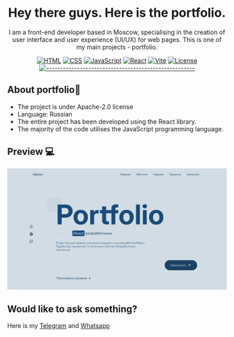 <h1 align="center">Hey there guys. Here is the portfolio.</h1> 

<p align="center">I am a front-end developer based in Moscow, specialising in the creation of user interface and user experience (UI/UX) for web pages. This is one of my main projects - portfolio.</p>

<span align="center">
  
  [![HTML](https://img.shields.io/badge/HTML-5-orange)](https://www.w3.org/html/)
  [![CSS](https://img.shields.io/badge/CSS-3-blue)](https://www.w3.org/Style/CSS/)
  [![JavaScript](https://img.shields.io/badge/JavaScript-yellow)](https://www.javascript.com/)
  [![React](https://img.shields.io/badge/React-17.0.2-blue)](https://reactjs.org/)
  [![Vite](https://img.shields.io/badge/Vite-3.0.0-green)](https://vitejs.dev/)
  [![License](https://img.shields.io/badge/License-Apache_2.0-blue.svg)](https://opensource.org/licenses/Apache-2.0)
  [![-----------------------------------------------------](https://raw.githubusercontent.com/andreasbm/readme/master/assets/lines/colored.png)](#table-of-contents)

</span>

## About portfolio🔎

* The project is under Apache-2.0 license
* Language: Russian
* The entire project has been developed using the React library.
* The majority of the code utilises the JavaScript programming language.



## Preview 💻 

![image preview of the portfolio](preview.webp)

## Would like to ask something?
Here is my [Telegram](https://t.me/tgxzz) and [Whatsapp](https://api.whatsapp.com/send?phone=79964329699)
